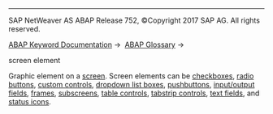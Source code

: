   

* * *

SAP NetWeaver AS ABAP Release 752, ©Copyright 2017 SAP AG. All rights reserved.

[ABAP Keyword Documentation](https://help.sap.com/doc/abapdocu_752_index_htm/7.52/en-US/abenabap.htm) →  [ABAP Glossary](https://help.sap.com/doc/abapdocu_752_index_htm/7.52/en-US/abenabap_glossary.htm) → 

screen element

Graphic element on a [screen](https://help.sap.com/doc/abapdocu_752_index_htm/7.52/en-US/abenscreen_glosry.htm "Glossary Entry"). Screen elements can be [checkboxes](https://help.sap.com/doc/abapdocu_752_index_htm/7.52/en-US/abencheckbox_glosry.htm "Glossary Entry"), [radio buttons](https://help.sap.com/doc/abapdocu_752_index_htm/7.52/en-US/abenradio_button_glosry.htm "Glossary Entry"), [custom controls](https://help.sap.com/doc/abapdocu_752_index_htm/7.52/en-US/abencustom_control_glosry.htm "Glossary Entry"), [dropdown list boxes](https://help.sap.com/doc/abapdocu_752_index_htm/7.52/en-US/abendropdown_listbox_glosry.htm "Glossary Entry"), [pushbuttons](https://help.sap.com/doc/abapdocu_752_index_htm/7.52/en-US/abenpushbutton_glosry.htm "Glossary Entry"), [input/output fields](https://help.sap.com/doc/abapdocu_752_index_htm/7.52/en-US/abeninput_output_field_glosry.htm "Glossary Entry"), [frames](https://help.sap.com/doc/abapdocu_752_index_htm/7.52/en-US/abenframe_glosry.htm "Glossary Entry"), [subscreens](https://help.sap.com/doc/abapdocu_752_index_htm/7.52/en-US/abensubscreen_glosry.htm "Glossary Entry"), [table controls](https://help.sap.com/doc/abapdocu_752_index_htm/7.52/en-US/abentable_control_glosry.htm "Glossary Entry"), [tabstrip controls](https://help.sap.com/doc/abapdocu_752_index_htm/7.52/en-US/abentabstrip_control_glosry.htm "Glossary Entry"), [text fields](https://help.sap.com/doc/abapdocu_752_index_htm/7.52/en-US/abentext_field_glosry.htm "Glossary Entry"), and [status icons](https://help.sap.com/doc/abapdocu_752_index_htm/7.52/en-US/abenstatus_icon_glosry.htm "Glossary Entry").